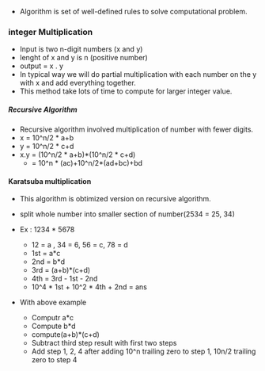 * Algorithm is set of well-defined rules to solve computational problem.

### integer Multiplication

* Input is two n-digit numbers (x and y)
* lenght of x and y is n (positive number)
* output = x . y
* In typical way we will do partial multiplication with each number on the y with x and add everything together.
* This method take lots of time to compute for larger integer value.

##### Recursive Algorithm

*  Recursive algorithm involved multiplication of number with fewer digits.
*  x = 10^n/2 * a+b
*  y = 10^n/2 * c+d
*  x.y = (10^n/2 * a+b)*(10^n/2 * c+d)
   *  = 10^n * (ac)+10^n/2*(ad+bc)+bd
  
#### Karatsuba multiplication

* This algorithm is obtimized version on recursive algorithm.
* split whole number into smaller section of number(2534 = 25, 34) 
* Ex : 1234 * 5678
  * 12 = a , 34 = 6, 56 = c, 78 = d
  * 1st = a*c
  * 2nd = b*d
  * 3rd = (a+b)*(c+d)
  * 4th = 3rd - 1st - 2nd
  * 10^4 * 1st + 10^2 * 4th + 2nd =  ans 

* With above example
  * Computr a*c
  * Compute b*d
  * compute(a+b)*(c+d)
  * Subtract third step result with first two steps 
  * Add step 1, 2, 4 after adding 10^n trailing zero to step 1, 10n/2 trailing zero to step 4
